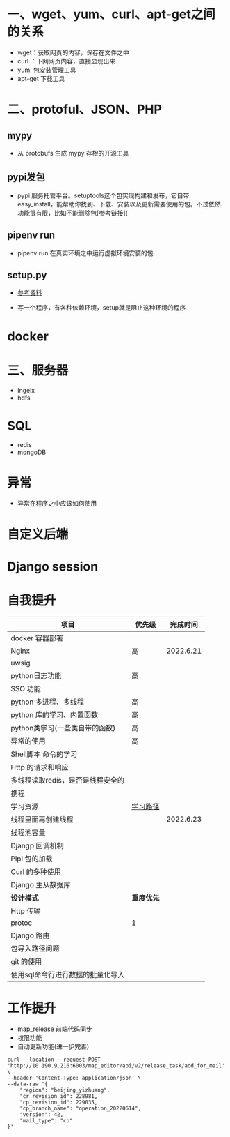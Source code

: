 # 一、wget、yum、curl、apt-get之间的关系

- wget：获取网页的内容，保存在文件之中
- curl ：下网网页内容，直接显现出来
- yum:  包安装管理工具
- apt-get 下载工具



# 二、protoful、JSON、PHP

## mypy

- 从 protobufs 生成 mypy 存根的开源工具

## pypi发包

- pypi 服务托管平台。setuptools这个包实现构建和发布，它自带easy_install，能帮助你找到、下载、安装以及更新需要使用的包。不过依然功能很有限，比如不能删除包[参考链接](

## pipenv run

- pipenv run 在真实环境之中运行虚拟环境安装的包

## setup.py

- [参考资料](https://blog.csdn.net/weixin_44207181/article/details/89491139?spm=1001.2101.3001.6661.1&utm_medium=distribute.pc_relevant_t0.none-task-blog-2%7Edefault%7ECTRLIST%7ETopBlog-1.topblog&depth_1-utm_source=distribute.pc_relevant_t0.none-task-blog-2%7Edefault%7ECTRLIST%7ETopBlog-1.topblog&utm_relevant_index=1)

-  写一个程序，有各种依赖环境，setup就是阻止这种环境的程序



# docker

# 三、服务器

- ingeix
- hdfs

# SQL

- redis
- mongoDB



# 异常

- 异常在程序之中应该如何使用



# 自定义后端

# Django session









# 自我提升

| 项目                              | 优先级                                                       | 完成时间  |
| --------------------------------- | ------------------------------------------------------------ | --------- |
| docker 容器部署                   |                                                              |           |
| Nginx                             | 高                                                           | 2022.6.21 |
| uwsig                             |                                                              |           |
| python日志功能                    | 高                                                           |           |
| SSO 功能                          |                                                              |           |
| python 多进程、多线程             | 高                                                           |           |
| python 库的学习、内置函数         | 高                                                           |           |
| python类学习(一些类自带的函数)    | 高                                                           |           |
| 异常的使用                        | 高                                                           |           |
| Shell脚本 命令的学习              |                                                              |           |
| Http 的请求和响应                 |                                                              |           |
| 多线程读取redis，是否是线程安全的 |                                                              |           |
| 携程                              |                                                              |           |
| 学习资源                          | [学习路径](https://blog.csdn.net/cumei1658/article/details/107360798/?ops_request_misc=&request_id=&biz_id=102&utm_term=python%20%E7%BA%BF%E7%A8%8B%E6%B1%A0%E9%87%8C%E9%9D%A2%E7%9A%84%E7%BA%BF%E7%A8%8B%E5%86%8D%E5%88%9B%E5%BB%BA%E7%BA%BF%E7%A8%8B&utm_medium=distribute.pc_search_result.none-task-blog-2~all~sobaiduweb~default-0-107360798.142^v20^pc_rank_34,157^v15^new_3&spm=1018.2226.3001.4187) |           |
| 线程里面再创建线程                |                                                              | 2022.6.23 |
| 线程池容量                        |                                                              |           |
| Djangp 回调机制                   |                                                              |           |
| Pipi 包的加载                     |                                                              |           |
| Curl 的多种使用                   |                                                              |           |
| Django 主从数据库                 |                                                              |           |
| **设计模式**                      | **重度优先**                                                 |           |
| Http 传输                         |                                                              |           |
| protoc                            | 1                                                            |           |
| Django 路由                       |                                                              |           |
| 包导入路径问题                    |                                                              |           |
| git 的使用                        |                                                              |           |
| 使用sql命令行进行数据的批量化导入 |                                                              |           |

# 工作提升

- map_release  前端代码同步
- 权限功能
- 自动更新功能(进一步完善)







```
curl --location --request POST 'http://10.190.9.216:6003/map_editor/api/v2/release_task/add_for_mail' \
--header 'Content-Type: application/json' \
--data-raw '{
    "region": "beijing_yizhuang",
    "cr_revision_id": 228981,
    "cp_revision_id": 229035,
    "cp_branch_name": "operation_20220614",
    "version": 42,
    "mail_type": "cp"
}'
```

